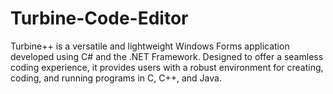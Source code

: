 # Turbine-Code-Editor
Turbine++ is a versatile and lightweight Windows Forms application developed using C# and the .NET Framework. Designed to offer a seamless coding experience, it provides users with a robust environment for creating, coding, and running programs in C, C++, and Java.
